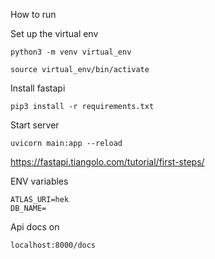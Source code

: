 How to run

Set up the virtual env

```
python3 -m venv virtual_env

source virtual_env/bin/activate
```

Install fastapi

```
pip3 install -r requirements.txt
```

Start server

```
uvicorn main:app --reload
```

https://fastapi.tiangolo.com/tutorial/first-steps/

ENV variables

```
ATLAS_URI=hek
DB_NAME=
```

Api docs on

```
localhost:8000/docs
```

